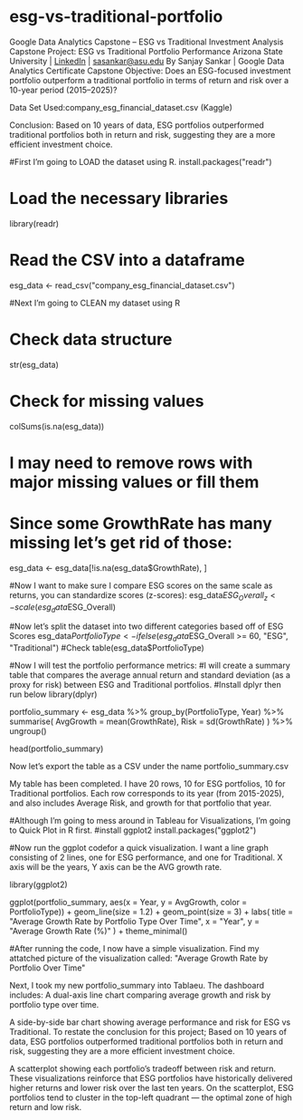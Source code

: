 # esg-vs-traditional-portfolio
Google Data Analytics Capstone – ESG vs Traditional Investment Analysis
Capstone Project: ESG vs Traditional Portfolio Performance
Arizona State University | [LinkedIn](https://www.linkedin.com/in/sanjay-sankar-7728ba289/) | sasankar@asu.edu
By Sanjay Sankar | Google Data Analytics Certificate Capstone
Objective:
Does an ESG-focused investment portfolio outperform a traditional portfolio in terms of return and risk over a 10-year period (2015–2025)?

Data Set Used:company_esg_financial_dataset.csv (Kaggle)

Conclusion: Based on 10 years of data, ESG portfolios outperformed traditional portfolios both in return and risk, suggesting they are a more efficient investment choice.



#First I’m going to LOAD the dataset using R. 
install.packages("readr")
# Load the necessary libraries
library(readr)
# Read the CSV into a dataframe
esg_data <- read_csv("company_esg_financial_dataset.csv")

#Next I’m going to CLEAN my dataset using R
# Check data structure
str(esg_data)

# Check for missing values
colSums(is.na(esg_data))

# I may need to remove rows with major missing values or fill them
# Since some GrowthRate has many missing let’s get rid of those:
esg_data <- esg_data[!is.na(esg_data$GrowthRate), ]

#Now I want to make sure I compare ESG scores on the same scale as returns, you can standardize scores (z-scores):
esg_data$ESG_Overall_z <- scale(esg_data$ESG_Overall)

#Now let’s split the dataset into two different categories based off of ESG Scores
esg_data$PortfolioType <- ifelse(esg_data$ESG_Overall >= 60, "ESG", "Traditional")
#Check
table(esg_data$PortfolioType)



#Now I will test the portfolio performance metrics:
#I will create a summary table that compares the average annual return and standard deviation (as a proxy for risk) between ESG and Traditional portfolios.
#Install dplyr then run below
library(dplyr)

portfolio_summary <- esg_data %>%
  group_by(PortfolioType, Year) %>%
  summarise(
    AvgGrowth = mean(GrowthRate),
    Risk = sd(GrowthRate)
  ) %>%
  ungroup()

head(portfolio_summary)

Now let’s export the table as a CSV under the name portfolio_summary.csv

My table has been completed. I have 20 rows, 10 for ESG portfolios, 10 for Traditional portfolios. Each row corresponds to its year (from 2015-2025), and also includes Average Risk, and growth for that portfolio that year. 

#Although I’m going to mess around in Tableau for Visualizations, I’m going to Quick Plot in R first. 
#install ggplot2
 install.packages("ggplot2")

#Now run the ggplot codefor a quick visualization. I want a line graph consisting of 2 lines, one for ESG performance, and one for Traditional. X axis will be the years, Y axis can be the AVG growth rate. 

library(ggplot2)

ggplot(portfolio_summary, aes(x = Year, y = AvgGrowth, color = PortfolioType)) +
geom_line(size = 1.2) +
geom_point(size = 3) +
labs(
       title = "Average Growth Rate by Portfolio Type Over Time",
       x = "Year",
       y = "Average Growth Rate (%)"
       ) +
 theme_minimal()


#After running the code, I now have a simple visualization. 
Find my attatched picture of the visualization called:
"Average Growth Rate by Portfolio Over Time"

Next, I took my new portfolio_summary into Tablaeu.
The dashboard includes:
A dual-axis line chart comparing average growth and risk by portfolio type over time.


A side-by-side bar chart showing average performance and risk for ESG vs Traditional.
To restate the conclusion for this project; Based on 10 years of data, ESG portfolios outperformed traditional portfolios both in return and risk, suggesting they are a more efficient investment choice.


A scatterplot showing each portfolio’s tradeoff between risk and return.
These visualizations reinforce that ESG portfolios have historically delivered higher returns and lower risk over the last ten years. On the scatterplot, ESG portfolios tend to cluster in the top-left quadrant — the optimal zone of high return and low risk.


